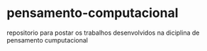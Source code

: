 # pensamento-computacional
repositorio para postar os trabalhos desenvolvidos na diciplina de pensamento cumputacional
